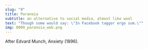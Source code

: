 ```yaml
---
slug: "9"
title: Paranoia
subtitle: an alternative to social media, almost like wool
text: "Though some would say: \"In Facebook taggor ergo sum.\""
img: 0009_paranoia_web.png
---
```


After Edvard Munch, Anxiety (1896).
